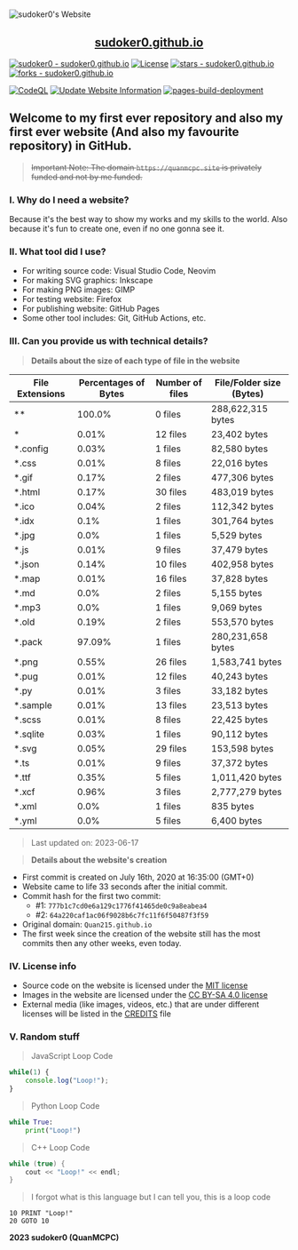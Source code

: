 <h1 style="text-align: center"></h1>

![sudoker0's Website](https://sudoker0.github.io/website/image/social_preview.png)

<p align="center">
    <a href="https://sudoker0.github.io">
        <h2 align="center">sudoker0.github.io</h2>
    </a>
</p>

[![sudoker0 - sudoker0.github.io](https://img.shields.io/static/v1?label=sudoker0&message=sudoker0.github.io&color=red&logo=github)](https://github.com/sudoker0/sudoker0.github.io)
[![License](https://img.shields.io/badge/License-MIT-red)](#-license)
[![stars - sudoker0.github.io](https://img.shields.io/github/stars/sudoker0/sudoker0.github.io?style=social)](https://github.com/sudoker0/sudoker0.github.io)
[![forks - sudoker0.github.io](https://img.shields.io/github/forks/sudoker0/sudoker0.github.io?style=social)](https://github.com/sudoker0/sudoker0.github.io)

[![CodeQL](https://github.com/sudoker0/sudoker0.github.io/actions/workflows/codeql-analysis.yml/badge.svg)](https://github.com/sudoker0/sudoker0.github.io/actions/workflows/codeql-analysis.yml)
[![Update Website Information](https://github.com/sudoker0/sudoker0.github.io/actions/workflows/update_site_info.yml/badge.svg)](https://github.com/sudoker0/sudoker0.github.io/actions/workflows/main.yml)
[![pages-build-deployment](https://github.com/sudoker0/sudoker0.github.io/actions/workflows/pages/pages-build-deployment/badge.svg)](https://github.com/sudoker0/sudoker0.github.io/actions/workflows/pages/pages-build-deployment)

## Welcome to my first ever repository and also my first ever website (And also my favourite repository) in GitHub.

> ~~Important Note: The domain `https://quanmcpc.site` is privately funded and not by me funded.~~

### I. Why do I need a website?
Because it's the best way to show my works and my skills to the world. Also because it's fun to create one, even if no one gonna see it.

### II. What tool did I use?
- For writing source code: Visual Studio Code, Neovim
- For making SVG graphics: Inkscape
- For making PNG images: GIMP
- For testing website: Firefox
- For publishing website: GitHub Pages
- Some other tool includes: Git, GitHub Actions, etc.

### III. Can you provide us with technical details?

> **Details about the size of each type of file in the website**
<!--python_data_start-->
File Extensions | Percentages of Bytes | Number of files | File/Folder size (Bytes)
----------------|--------------------- |-----------------|--------------------------
\*\* | 100.0% | 0 files | 288,622,315 bytes
\* | 0.01% | 12 files | 23,402 bytes
\*.config | 0.03% | 1 files | 82,580 bytes
\*.css | 0.01% | 8 files | 22,016 bytes
\*.gif | 0.17% | 2 files | 477,306 bytes
\*.html | 0.17% | 30 files | 483,019 bytes
\*.ico | 0.04% | 2 files | 112,342 bytes
\*.idx | 0.1% | 1 files | 301,764 bytes
\*.jpg | 0.0% | 1 files | 5,529 bytes
\*.js | 0.01% | 9 files | 37,479 bytes
\*.json | 0.14% | 10 files | 402,958 bytes
\*.map | 0.01% | 16 files | 37,828 bytes
\*.md | 0.0% | 2 files | 5,155 bytes
\*.mp3 | 0.0% | 1 files | 9,069 bytes
\*.old | 0.19% | 2 files | 553,570 bytes
\*.pack | 97.09% | 1 files | 280,231,658 bytes
\*.png | 0.55% | 26 files | 1,583,741 bytes
\*.pug | 0.01% | 12 files | 40,243 bytes
\*.py | 0.01% | 3 files | 33,182 bytes
\*.sample | 0.01% | 13 files | 23,513 bytes
\*.scss | 0.01% | 8 files | 22,425 bytes
\*.sqlite | 0.03% | 1 files | 90,112 bytes
\*.svg | 0.05% | 29 files | 153,598 bytes
\*.ts | 0.01% | 9 files | 37,372 bytes
\*.ttf | 0.35% | 5 files | 1,011,420 bytes
\*.xcf | 0.96% | 3 files | 2,777,279 bytes
\*.xml | 0.0% | 1 files | 835 bytes
\*.yml | 0.0% | 5 files | 6,400 bytes
> Last updated on: 2023-06-17
<!--python_data_stop-->

> **Details about the website's creation**
- First commit is created on July 16th, 2020 at 16:35:00 (GMT+0)
- Website came to life 33 seconds after the initial commit.
- Commit hash for the first two commit:
    - #1: `777b1c7cd0e6a129c1776f41465de0c9a8eabea4`
    - #2: `64a220caf1ac06f9028b6c7fc11f6f50487f3f59`
- Original domain: `Quan215.github.io`
- The first week since the creation of the website still has the most commits then any other weeks, even today.

### IV. License info
- Source code on the website is licensed under the [MIT license](/LICENSE)
- Images in the website are licensed under the [CC BY-SA 4.0 license](http://creativecommons.org/licenses/by-sa/4.0/)
- External media (like images, videos, etc.) that are under different licenses will be listed in the [CREDITS](/CREDITS.md) file

### V. Random stuff
> JavaScript Loop Code
```JavaScript
while(1) {
    console.log("Loop!");
}
```
> Python Loop Code
```Python
while True:
    print("Loop!")
```
> C++ Loop Code
```c++
while (true) {
    cout << "Loop!" << endl;
}
```
> I forgot what is this language but I can tell you, this is a loop code
```basic
10 PRINT "Loop!"
20 GOTO 10
```

**2023 sudoker0 (QuanMCPC)**
